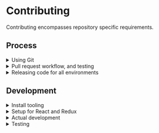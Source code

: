 # Contributing
Contributing encompasses repository specific requirements.

## Process
<details>
<summary>Using Git</summary>

Curiosity makes use of
- GitHub's fork and pull workflow.
- A linear commit process and rebasing. GitHub merge commits, and squashing are discouraged in favor of smaller independent commits

> Working directly on the main repository is highly discouraged. Continuous Integration is dependent on branch structure.

### Main repository branches and continuous integration
Curiosity makes use of the branches `dev`, `main`.
- `dev` branch is a representation of development and `stage-beta`.
   - When a branch push happens the `dev` branch is automatically deployed for `https://console.stage.redhat.com/preview`
- `main` branch is a representation of 3 environments `stage-stable`, `prod-beta`, and `prod-stable`.
   - When a branch push happens the `main` branch is automatically deployed for `https://console.stage.redhat.com/`
   - When a release candidate tag is created for the latest commit in `main` branch it will automatically be deployed for `https://console.redhat.com/preview`
   - When the latest commit message uses the form `chore(release): [version number]` and a release tag with the same release version is created in `main` branch it will automatically be deployed for `https://console.redhat.com/`

### Branch syncing
Linear commit history for Curiosity makes syncing concise
- `dev` is always rebased from `main`
   - typically after a release
   - or in prep for a fast-forward of `main`
- `main` is fast-forwarded from `dev`
   - typically when commits are prepared for release

</details>

<details>
<summary>Pull request workflow, and testing</summary>

All development work should be handled through GitHub's fork and pull workflow.

### Setting up a pull request
Development PRs should be opened against the `dev` branch. PRs directly to `main` are discouraged since branch structure
represents environment. However, exceptions are allowed for
- bug fixes
- build updates

As long those updates are also rebased against the `dev` branch.

> If your pull request work contains any of the following warning signs 
>  - out of sync commits, is not rebased against the `dev` branch
>  - poorly structured commits and messages
>  - any one commit relies on other commits to work correctly, in the same pull request
>  - dramatic file restructures that attempt complex behavior
>  - missing, relaxed, or removed unit tests
>  - dramatic unit test snapshot updates
>  - affects "many" files
>
> You will be encouraged to restructure your commits to help in review.

#### Pull request commits, messaging

Your pull request should contain Git commit messaging that follows the use of [conventional commit types](https://www.conventionalcommits.org/)
to provide consistent history and help generate [CHANGELOG.md](./CHANGELOG.md) updates.

Commit messages follow three basic guidelines
- No more than `65` characters for the first line
- If your pull request has more than a single commit you include the pull request number using the format
  ```
  [message] (#1234)
  ```
  
  You can also include the pull request number on a single commit, but
  GitHub will automatically apply the pull request number when the
  `squash` button is used on a pull request.

- Commit message formats follow the structure
  ```
  <type>(scope): <issue number><description>
  ```
  Where
  - Type = the type of work the commit resolves.
     - Basic types include `feat` (feature), `fix`, `chore`, `build`.
     - See [conventional commit types](https://www.conventionalcommits.org/) for additional types.
  - Scope = the area of code affected.
     - Can be a directory or filenames
     - Does not have to encompass all file names affected
  - Issue number = the Jira issue number
     - Currently, the prefix `sw-[issue number]` represents `SWATCH-[issue number]`
  - Description = what the commit work encompasses

  Example
  ```
  feat(config): sw-123 rhel, activate instance inventory
  ```
> Not all commits need an issue number. But it is encouraged you attempt to associate
> a commit with an issue for tracking. In a scenario where no issue is available
> exceptions are made for `fix`, `chore`, and `build`.

#### Pull request test failures
Creating a pull request fires the following checks through GitHub actions.
- Commit message linting, see [commit_lint.yml](./.github/workflows/commit_lint.yml)
- Code documentation linting, see [documentation_lint.yml](./.github/workflows/documentation_lint.yml)
- Pull request code linting, unit tests and repo-level integration tests, see [pull_request.yml](./.github/workflows/pull_request.yml)
- Jenkins integration testing. Currently, Jenkins re-runs the same tests being used in [pull_request.yml](./.github/workflows/pull_request.yml)

> You can always attempt to restart Jenkins testing by placing a pull request comment
> with the copy `/retest`.

To resolve failures for any GitHub actions make sure you first review the results of the test by
clicking the `checks` tab on the related pull request.

For additional information on failures for
- Commit messages, see [Pull request commits, messaging](#pull-request-commits-messaging)
- Code documentation, see [Updating code documentation]()
- Pull request code, see [Updating unit tests during development]()
- Jenkins integration can be ignored until it actively runs integration testing.

> Caching for GitHub actions and NPM packages is active in order to speed up subsequent pull request
> updates. Occasionally test failures can occur after recent NPM package updates. Typically, this can
> present if a NPM package has moved, or removed, support for an old or new version of NodeJS. If
> test failures are happening shortly after a prior NPM update commit has merged into `dev`
> you may need to clear the GitHub actions cache and restart the related tests.

</details>

<details>
<summary>Releasing code for all environments</summary>
Curiosity releases code to the following environments
- stage preview
- stage stable
- production preview
- production stable

> Merging code to each environment A repository hook notifies continuous integration and starts the process of
> environment updates.

### Release for stage preview
Merging code into stage preview is simplistic, just merge a pull request into `dev`
```
pull-request -> dev -> stage preview
```

### Release for stage stable
To merge code into stage stable open a pull request from `dev` to
`main` and merge using the `rebase` button.
```
dev -> pull-request -> main -> stage stable
```

### Release for production preview
To merge code into production preview tag the most recent commit as a release candidate using the format
`v[x].[x].[x]-rc.[x]`
```
main -> release cadidate tag -> production preview
```

### Release for production stable
To merge code into production stable a maintainer must run the release commit process locally.

1. clone the main repository, within the repo confirm you're on the `main` branch and synced with `origin`
1. run
   - `$ yarn`
   - `$ yarn release --dry-run` to confirm the release output version and commits.
   - `$ yarn release` to generate the commit and file changes.
      >If the version recommended should be different you can run the command with an override version following a semver format
      >  ```
      >  $ yarn release --override X.X.X
      >  ``` 
1. Confirm you now have a release commit with the format `chore(release): X.X.X` and there are updates to
   - `package.json`
   - `CHANGELOG.md`
   If there are issues with the file updates you can correct them and squish any fixes into the `chore(release): X.X.X` commit
1. Push the SINGLE commit to `origin` `main`
1. Using the [Curiosity GitHub releases interface](https://github.com/RedHatInsights/curiosity-frontend/releases)
   - Draft a new release from `main` confirming you are aligned with the `chore(release): X.X.X` commit hash
   - Create the new tag using the SAME semver version created by the release commit but add a `v` prefix to it, i.e. `vX.X.X`, for consistency.
   > To avoid issues with inconsistent Git tagging use it is recommended you use the GitHub releases interface.

tag the most recent commit as a release candidate using the format
`v[x].[x].[x]`
```
main -> release commit then tag -> production stable
``` 
</details>

## Development
<details>
<summary>Install tooling</summary>

## Install tooling
Before developing you'll need to install:
 * [NodeJS and NPM](https://nodejs.org/)
 * [Docker](https://docs.docker.com/engine/install/)
   * Alternatively, you can try [Podman](https://github.com/containers/podman). [Homebrew](https://brew.sh/) can be used for the install `$ brew install podman`
 * And [Yarn](https://yarnpkg.com)

### OS support
The tooling for Curiosity is `Mac OS` centered.

While some aspects of the tooling have been expanded for Linux there may still be issues. It is encouraged that OS tooling
changes are contributed back while maintaining existing `Mac OS` functionality.

If you are unable to test additional OS support it is imperative that code reviews take place before integrating/merging build changes.

### NodeJS and NPM
The Curiosity build attempts to align to the current NodeJS LTS version. It is possible to test future versions of NodeJS LTS. See CI Testing for more detail. 

### Docker & Mac
Setting Docker up on a Mac? Install the appropriate package and you should be good to go. To check if everything installed correctly you can try these steps.
   1. In a terminal instance run
      ```
      $ docker run hello-world
      ```

### Docker & Linux
Setting Docker up on a Linux machine can include an additional convenience step. If you're having to prefix "sudo" in front of your Docker commands you can try these steps.
  * [Docker postinstall documentation](https://docs.docker.com/engine/install/linux-postinstall/)

### Yarn
Once you've installed NodeJS you can use NPM to perform the [Yarn](https://yarnpkg.com) install

  ```
  $ npm install yarn -g
  ``` 
</details>

<details>
<summary>Setup for React and Redux</summary>
</details>

<details>
<summary>Actual development</summary>
</details>

<details>
<summary>Testing</summary>
</details>
